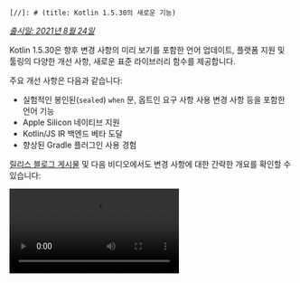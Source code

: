 `[//]: # (title: Kotlin 1.5.30의 새로운 기능)`

_[출시일: 2021년 8월 24일](releases.md#release-details)_

Kotlin 1.5.30은 향후 변경 사항의 미리 보기를 포함한 언어 업데이트, 플랫폼 지원 및 툴링의 다양한 개선 사항, 새로운 표준 라이브러리 함수를 제공합니다.

주요 개선 사항은 다음과 같습니다:
*   실험적인 봉인된(`sealed`) `when` 문, 옵트인 요구 사항 사용 변경 사항 등을 포함한 언어 기능
*   Apple Silicon 네이티브 지원
*   Kotlin/JS IR 백엔드 베타 도달
*   향상된 Gradle 플러그인 사용 경험

[릴리스 블로그 게시물](https://blog.jetbrains.com/kotlin/2021/08/kotlin-1-5-30-released/) 및 다음 비디오에서도 변경 사항에 대한 간략한 개요를 확인할 수 있습니다:

<video src="https://www.youtube.com/v/rNbb3A9IdOo" title="Kotlin 1.5.30"/>

## 언어 기능

Kotlin 1.5.30은 향후 언어 변경 사항의 미리 보기를 제공하고 옵트인 요구 사항 메커니즘과 타입 추론에 대한 개선 사항을 제공합니다:
*   [봉인된(Sealed) 및 Boolean 타입 주체에 대한 완전한 when 문](#exhaustive-when-statements-for-sealed-and-boolean-subjects)
*   [슈퍼타입으로서의 suspend 함수](#suspending-functions-as-supertypes)
*   [실험적 API의 암묵적 사용 시 옵트인 요구](#requiring-opt-in-on-implicit-usages-of-experimental-apis)
*   [다양한 타겟에 옵트인 요구 사항 어노테이션 사용 변경 사항](#changes-to-using-opt-in-requirement-annotations-with-different-targets)
*   [재귀적 제네릭 타입에 대한 타입 추론 개선](#improvements-to-type-inference-for-recursive-generic-types)
*   [빌더 추론 제한 제거](#eliminating-builder-inference-restrictions)

### 봉인된(Sealed) 및 Boolean 타입 주체에 대한 완전한 when 문

> 봉인된 (완전한) `when` 문에 대한 지원은 [실험적](components-stability.md)입니다. 언제든지 변경되거나 삭제될 수 있습니다.
> 옵트인(opt-in)이 필요하며 (자세한 내용은 아래 참조), 평가 목적으로만 사용해야 합니다. [YouTrack](https://youtrack.jetbrains.com/issue/KT-12380)에 대한 피드백을 보내주시면 감사하겠습니다.
>
{style="warning"}

_완전한_ [`when`](control-flow.md#when-expressions-and-statements) 문은 주체의 모든 가능한 타입 또는 값을 위한 브랜치(branches)를 포함하거나, 특정 타입을 위한 브랜치와 나머지 경우를 처리하기 위한 `else` 브랜치를 포함합니다.

`when` 표현식과의 동작 일관성을 위해 곧 비완전한 `when` 문을 금지할 예정입니다. 원활한 마이그레이션을 위해 컴파일러가 봉인된 클래스 또는 Boolean에 대한 비완전한 `when` 문에 대해 경고를 보고하도록 구성할 수 있습니다. 이러한 경고는 Kotlin 1.6에서 기본적으로 표시되며 나중에 오류로 변경됩니다.

> Enum은 이미 경고를 받습니다.
>
{style="note"}

```kotlin
sealed class Mode {
    object ON : Mode()
    object OFF : Mode()
}

fun main() {
    val x: Mode = Mode.ON
    when (x) { 
        Mode.ON -> println("ON")
    }
// WARNING: Non exhaustive 'when' statements on sealed classes/interfaces 
// will be prohibited in 1.7, add an 'OFF' or 'else' branch instead

    val y: Boolean = true
    when (y) {  
        true -> println("true")
    }
// WARNING: Non exhaustive 'when' statements on Booleans will be prohibited 
// in 1.7, add a 'false' or 'else' branch instead
}
```

Kotlin 1.5.30에서 이 기능을 활성화하려면 언어 버전 `1.6`을 사용하십시오. [진보 모드(progressive mode)](whatsnew13.md#progressive-mode)를 활성화하여 경고를 오류로 변경할 수도 있습니다.

<tabs group="build-script">
<tab title="Kotlin" group-key="kotlin">

```kotlin
kotlin {
    sourceSets.all {
        languageSettings.apply {
            languageVersion = "1.6"
            //progressiveMode = true // false by default
        }
    }
}
```

</tab>
<tab title="Groovy" group-key="groovy">

```groovy
kotlin {
    sourceSets.all {
        languageSettings {
            languageVersion = '1.6'
            //progressiveMode = true // false by default
        }
    }
}
```

</tab>
</tabs>

### 슈퍼타입으로서의 suspend 함수

> 슈퍼타입으로서의 suspend 함수에 대한 지원은 [실험적](components-stability.md)입니다. 언제든지 변경되거나 삭제될 수 있습니다.
> 옵트인(opt-in)이 필요하며 (자세한 내용은 아래 참조), 평가 목적으로만 사용해야 합니다. [YouTrack](https://youtrack.jetbrains.com/issue/KT-18707)에 대한 피드백을 보내주시면 감사하겠습니다.
>
{style="warning"}

Kotlin 1.5.30은 몇 가지 제한 사항이 있지만 `suspend` 함수 타입을 슈퍼타입으로 사용할 수 있는 기능의 미리 보기를 제공합니다.

```kotlin
class MyClass: suspend () -> Unit {
    override suspend fun invoke() { TODO() }
}
```

이 기능을 활성화하려면 `-language-version 1.6` 컴파일러 옵션을 사용하십시오:

<tabs group="build-script">
<tab title="Kotlin" group-key="kotlin">

```kotlin
kotlin {
    sourceSets.all {
        languageSettings.apply {
            languageVersion = "1.6"
        }
    }
}
```

</tab>
<tab title="Groovy" group-key="groovy">

```groovy
kotlin {
    sourceSets.all {
        languageSettings {
            languageVersion = '1.6'
        }
    }
}
```

</tab>
</tabs>

이 기능에는 다음과 같은 제한 사항이 있습니다:
*   일반 함수 타입과 `suspend` 함수 타입을 슈퍼타입으로 혼합할 수 없습니다. 이는 JVM 백엔드에서 `suspend` 함수 타입의 구현 세부 사항 때문입니다. JVM 백엔드에서는 마커 인터페이스를 가진 일반 함수 타입으로 표현됩니다. 마커 인터페이스 때문에 슈퍼인터페이스 중 어떤 것이 `suspend`이고 어떤 것이 일반인지 구별할 방법이 없습니다.
*   여러 `suspend` 함수 슈퍼타입을 사용할 수 없습니다. 타입 검사가 있는 경우 여러 일반 함수 슈퍼타입을 사용할 수도 없습니다.

### 실험적 API의 암묵적 사용 시 옵트인 요구

> 옵트인 요구 사항 메커니즘은 [실험적](components-stability.md)입니다.
> 언제든지 변경될 수 있습니다. [옵트인 방법 알아보기](opt-in-requirements.md).
> 평가 목적으로만 사용해야 합니다. [YouTrack](https://youtrack.jetbrains.com/issues/KT)에 대한 피드백을 보내주시면 감사하겠습니다.
>
{style="warning"}

라이브러리 작성자는 실험적 API를 [옵트인 필요](opt-in-requirements.md#create-opt-in-requirement-annotations)로 표시하여 사용자에게 해당 API의 실험적 상태를 알릴 수 있습니다. 컴파일러는 API가 사용될 때 경고 또는 오류를 발생시키며, 이를 억제하려면 [명시적 동의](opt-in-requirements.md#opt-in-to-api)가 필요합니다.

Kotlin 1.5.30에서는 컴파일러가 시그니처에 실험적 타입이 있는 모든 선언을 실험적으로 처리합니다. 즉, 실험적 API의 암묵적 사용에 대해서도 옵트인이 필요합니다. 예를 들어, 함수의 반환 타입이 실험적 API 요소로 표시된 경우, 선언이 명시적으로 옵트인을 요구하지 않더라도 해당 함수를 사용하려면 옵트인이 필요합니다.

```kotlin
// Library code

@RequiresOptIn(message = "This API is experimental.")
@Retention(AnnotationRetention.BINARY)
@Target(AnnotationTarget.CLASS)
annotation class MyDateTime // Opt-in requirement annotation

@MyDateTime
class DateProvider // A class requiring opt-in

// Client code

// Warning: experimental API usage
fun createDateSource(): DateProvider { /* ... */ }

fun getDate(): Date {
    val dateSource = createDateSource() // Also warning: experimental API usage
    // ... 
}
```

[옵트인 요구 사항](opt-in-requirements.md)에 대해 자세히 알아보십시오.

### 다양한 타겟에 옵트인 요구 사항 어노테이션 사용 변경 사항

> 옵트인 요구 사항 메커니즘은 [실험적](components-stability.md)입니다.
> 언제든지 변경될 수 있습니다. [옵트인 방법 알아보기](opt-in-requirements.md).
> 평가 목적으로만 사용해야 합니다. [YouTrack](https://youtrack.jetbrains.com/issues/KT)에 대한 피드백을 보내주시면 감사하겠습니다.
>
{style="warning"}

Kotlin 1.5.30은 다양한 [타겟](https://kotlinlang.org/api/latest/jvm/stdlib/kotlin.annotation/-target/)에 옵트인 요구 사항 어노테이션을 사용하고 선언하는 새로운 규칙을 제시합니다. 컴파일러는 이제 컴파일 시점에 처리하기 비실용적인 사용 사례에 대해 오류를 보고합니다. Kotlin 1.5.30에서는 다음이 적용됩니다:
*   사용 사이트에서 로컬 변수 및 값 파라미터에 옵트인 요구 사항 어노테이션을 표시하는 것은 금지됩니다.
*   오버라이드에 표시하는 것은 기본 선언도 표시된 경우에만 허용됩니다.
*   배킹 필드 및 게터에 표시하는 것은 금지됩니다. 대신 기본 프로퍼티를 표시할 수 있습니다.
*   옵트인 요구 사항 어노테이션 선언 사이트에서 `TYPE` 및 `TYPE_PARAMETER` 어노테이션 타겟을 설정하는 것은 금지됩니다.

[옵트인 요구 사항](opt-in-requirements.md)에 대해 자세히 알아보십시오.

### 재귀적 제네릭 타입에 대한 타입 추론 개선

Kotlin과 Java에서는 재귀적 제네릭 타입을 정의할 수 있으며, 이 타입은 자체 타입 파라미터에서 자신을 참조합니다. Kotlin 1.5.30에서는 Kotlin 컴파일러가 해당 타입 파라미터가 재귀적 제네릭인 경우 상위 바운드(upper bounds)에만 기반하여 타입 인수를 추론할 수 있습니다. 이를 통해 Java에서 빌더 API를 만드는 데 자주 사용되는 재귀적 제네릭 타입을 이용한 다양한 패턴을 생성할 수 있습니다.

```kotlin
// Kotlin 1.5.20
val containerA = PostgreSQLContainer<Nothing>(DockerImageName.parse("postgres:13-alpine")).apply {
    withDatabaseName("db")
    withUsername("user")
    withPassword("password")
    withInitScript("sql/schema.sql")
}

// Kotlin 1.5.30
val containerB = PostgreSQLContainer(DockerImageName.parse("postgres:13-alpine"))
    .withDatabaseName("db")
    .withUsername("user")
    .withPassword("password")
    .withInitScript("sql/schema.sql")
```

`-Xself-upper-bound-inference` 또는 `-language-version 1.6` 컴파일러 옵션을 전달하여 개선 사항을 활성화할 수 있습니다. 새로 지원되는 사용 사례의 다른 예시는 [이 YouTrack 티켓](https://youtrack.jetbrains.com/issue/KT-40804)에서 확인할 수 있습니다.

### 빌더 추론 제한 제거

빌더 추론은 람다 인수의 다른 호출에서 얻은 타입 정보에 기반하여 호출의 타입 인수를 추론할 수 있도록 하는 특수한 타입 추론입니다. 이는 [`buildList()`](https://kotlinlang.org/api/latest/jvm/stdlib/kotlin.collections/build-list.html) 또는 [`sequence()`](https://kotlinlang.org/api/latest/jvm/stdlib/kotlin.sequences/sequence.html)와 같은 제네릭 빌더 함수를 호출할 때 유용할 수 있습니다: `buildList { add("string") }`.

이러한 람다 인수 내부에는 이전에 빌더 추론이 추론하려는 타입 정보를 사용하는 데 제한이 있었습니다. 즉, 이를 지정할 수는 있지만 가져올 수는 없었습니다. 예를 들어, 명시적으로 지정된 타입 인수 없이 `buildList()`의 람다 인수 내에서 [`get()`](https://kotlinlang.org/api/latest/jvm/stdlib/kotlin.collections/-list/get.html)를 호출할 수 없었습니다.

Kotlin 1.5.30은 `-Xunrestricted-builder-inference` 컴파일러 옵션으로 이러한 제한을 제거합니다. 이 옵션을 추가하여 제네릭 빌더 함수의 람다 인수 내에서 이전에 금지되었던 호출을 활성화하십시오:

```kotlin
@kotlin.ExperimentalStdlibApi
val list = buildList {
    add("a")
    add("b")
    set(1, null)
    val x = get(1)
    if (x != null) {
        removeAt(1)
    }
}

@kotlin.ExperimentalStdlibApi
val map = buildMap {
    put("a", 1)
    put("b", 1.1)
    put("c", 2f)
}
```

또한 `-language-version 1.6` 컴파일러 옵션으로 이 기능을 활성화할 수 있습니다.

## Kotlin/JVM

Kotlin 1.5.30을 통해 Kotlin/JVM은 다음 기능을 받습니다:
*   [어노테이션 클래스 인스턴스화](#instantiation-of-annotation-classes)
*   [향상된 널 가능성 어노테이션 지원 구성](#improved-nullability-annotation-support-configuration)

JVM 플랫폼의 Kotlin Gradle 플러그인 업데이트에 대해서는 [Gradle](#gradle) 섹션을 참조하십시오.

### 어노테이션 클래스 인스턴스화

> 어노테이션 클래스 인스턴스화는 [실험적](components-stability.md)입니다. 언제든지 변경되거나 삭제될 수 있습니다.
> 옵트인(opt-in)이 필요하며 (자세한 내용은 아래 참조), 평가 목적으로만 사용해야 합니다. [YouTrack](https://youtrack.jetbrains.com/issue/KT-45395)에 대한 피드백을 보내주시면 감사하겠습니다.
>
{style="warning"}

Kotlin 1.5.30부터는 임의의 코드에서 [어노테이션 클래스](annotations.md)의 생성자를 호출하여 결과 인스턴스를 얻을 수 있습니다. 이 기능은 어노테이션 인터페이스 구현을 허용하는 Java 컨벤션과 동일한 사용 사례를 다룹니다.

```kotlin
annotation class InfoMarker(val info: String)

fun processInfo(marker: InfoMarker) = ...

fun main(args: Array<String>) {
    if (args.size != 0)
        processInfo(getAnnotationReflective(args))
    else
        processInfo(InfoMarker("default"))
}
```

이 기능을 활성화하려면 `-language-version 1.6` 컴파일러 옵션을 사용하십시오. 비-`val` 파라미터 또는 보조 생성자와 다른 멤버를 정의하는 제한과 같은 현재 모든 어노테이션 클래스 제한은 그대로 유지됩니다.

[이 KEEP](https://github.com/Kotlin/KEEP/blob/master/proposals/annotation-instantiation.md)에서 어노테이션 클래스 인스턴스화에 대해 자세히 알아보십시오.

### 향상된 널 가능성 어노테이션 지원 구성

Kotlin 컴파일러는 Java에서 널 가능성 정보를 얻기 위해 다양한 타입의 [널 가능성 어노테이션](java-interop.md#nullability-annotations)을 읽을 수 있습니다. 이 정보를 통해 Java 코드를 호출할 때 Kotlin에서 널 가능성 불일치를 보고할 수 있습니다.

Kotlin 1.5.30에서는 특정 타입의 널 가능성 어노테이션 정보에 따라 컴파일러가 널 가능성 불일치를 보고할지 여부를 지정할 수 있습니다. 컴파일러 옵션 `-Xnullability-annotations=@<package-name>:<report-level>`을 사용하십시오. 인수에 완전한 널 가능성 어노테이션 패키지 이름과 다음 리포트 수준 중 하나를 지정하십시오:
*   `ignore`: 널 가능성 불일치 무시
*   `warn`: 경고 보고
*   `strict`: 오류 보고.

[지원되는 널 가능성 어노테이션의 전체 목록](java-interop.md#nullability-annotations)과 완전한 패키지 이름을 확인하십시오.

새로 지원되는 [RxJava](https://github.com/ReactiveX/RxJava) 3 널 가능성 어노테이션에 대한 오류 보고를 활성화하는 예시는 다음과 같습니다: `-Xnullability-annotations=@io.reactivex.rxjava3.annotations:strict`. 기본적으로 모든 이러한 널 가능성 불일치는 경고임을 참고하십시오.

## Kotlin/Native

Kotlin/Native는 다양한 변경 사항과 개선 사항을 받았습니다:
*   [Apple Silicon 지원](#apple-silicon-support)
*   [CocoaPods Gradle 플러그인을 위한 향상된 Kotlin DSL](#improved-kotlin-dsl-for-the-cocoapods-gradle-plugin)
*   [Swift 5.5 async/await와의 실험적 상호 운용성](#experimental-interoperability-with-swift-5-5-async-await)
*   [객체 및 컴패니언 객체에 대한 Swift/Objective-C 매핑 개선](#improved-swift-objective-c-mapping-for-objects-and-companion-objects)
*   [MinGW 타겟을 위한 임포트 라이브러리 없는 DLL 연결 지원 중단](#deprecation-of-linkage-against-dlls-without-import-libraries-for-mingw-targets)

### Apple Silicon 지원

Kotlin 1.5.30은 [Apple Silicon](https://support.apple.com/en-us/HT211814)에 대한 네이티브 지원을 도입합니다.

이전에는 Kotlin/Native 컴파일러 및 툴링이 Apple Silicon 호스트에서 작업하기 위해 [Rosetta 변환 환경](https://developer.apple.com/documentation/apple-silicon/about-the-rosetta-translation-environment)을 필요로 했습니다. Kotlin 1.5.30부터는 변환 환경이 더 이상 필요하지 않습니다. 컴파일러 및 툴링은 추가 조치 없이 Apple Silicon 하드웨어에서 실행될 수 있습니다.

또한 Apple Silicon에서 Kotlin 코드를 네이티브로 실행하는 새로운 타겟을 도입했습니다:
*   `macosArm64`
*   `iosSimulatorArm64`
*   `watchosSimulatorArm64`
*   `tvosSimulatorArm64`

이들은 Intel 기반 및 Apple Silicon 호스트 모두에서 사용할 수 있습니다. 모든 기존 타겟도 Apple Silicon 호스트에서 사용할 수 있습니다.

1.5.30에서는 `kotlin-multiplatform` Gradle 플러그인에서 Apple Silicon 타겟에 대한 기본 지원만 제공합니다. 특히, 새로운 시뮬레이터 타겟은 `ios`, `tvos`, `watchos` 타겟 단축키에 포함되지 않습니다.
새로운 타겟에 대한 사용자 경험을 개선하기 위해 계속 노력할 것입니다.

### CocoaPods Gradle 플러그인을 위한 향상된 Kotlin DSL

#### Kotlin/Native 프레임워크를 위한 새로운 파라미터

Kotlin 1.5.30은 Kotlin/Native 프레임워크를 위한 향상된 CocoaPods Gradle 플러그인 DSL을 도입합니다. 프레임워크 이름 외에 Pod 구성에서 다른 파라미터를 지정할 수 있습니다:
*   프레임워크의 동적 또는 정적 버전 지정
*   종속성 내보내기 명시적으로 활성화
*   비트코드 임베딩 활성화

새로운 DSL을 사용하려면 프로젝트를 Kotlin 1.5.30으로 업데이트하고 `build.gradle(.kts)` 파일의 `cocoapods` 섹션에 파라미터를 지정하십시오:

```kotlin
cocoapods {
    frameworkName = "MyFramework" // This property is deprecated 
    // and will be removed in future versions
    // New DSL for framework configuration:
    framework {
        // All Framework properties are supported
        // Framework name configuration. Use this property instead of 
        // deprecated 'frameworkName'
        baseName = "MyFramework"
        // Dynamic framework support
        isStatic = false
        // Dependency export
        export(project(":anotherKMMModule"))
        transitiveExport = false // This is default.
        // Bitcode embedding
        embedBitcode(BITCODE)
    }
}
```

#### Xcode 구성에 대한 커스텀 이름 지원

Kotlin CocoaPods Gradle 플러그인은 Xcode 빌드 구성에서 커스텀 이름을 지원합니다. 이는 예를 들어 `Staging`과 같이 Xcode에서 빌드 구성을 위한 특별한 이름을 사용하는 경우에도 도움이 될 것입니다.

커스텀 이름을 지정하려면 `build.gradle(.kts)` 파일의 `cocoapods` 섹션에 `xcodeConfigurationToNativeBuildType` 파라미터를 사용하십시오:

```kotlin
cocoapods {
    // Maps custom Xcode configuration to NativeBuildType
    xcodeConfigurationToNativeBuildType["CUSTOM_DEBUG"] = NativeBuildType.DEBUG
    xcodeConfigurationToNativeBuildType["CUSTOM_RELEASE"] = NativeBuildType.RELEASE
}
```

이 파라미터는 Podspec 파일에 나타나지 않습니다. Xcode가 Gradle 빌드 프로세스를 실행할 때 Kotlin CocoaPods Gradle 플러그인은 필요한 네이티브 빌드 타입을 선택합니다.

> `Debug` 및 `Release` 구성은 기본적으로 지원되므로 선언할 필요가 없습니다.
>
{style="note"}

### Swift 5.5 async/await와의 실험적 상호 운용성

> Swift async/await와의 동시성 상호 운용성은 [실험적](components-stability.md)입니다. 언제든지 변경되거나 삭제될 수 있습니다.
> 평가 목적으로만 사용해야 합니다. [YouTrack](https://youtrack.jetbrains.com/issue/KT-47610)에 대한 피드백을 보내주시면 감사하겠습니다.
>
{style="warning"}

Kotlin 1.4.0에서 Objective-C 및 Swift에서 Kotlin의 suspend 함수 호출을 [지원](whatsnew14.md#support-for-kotlin-s-suspending-functions-in-swift-and-objective-c)하기 시작했으며, 이제 새로운 Swift 5.5 기능인 `async` 및 `await` 수정자를 사용한 [동시성](https://github.com/apple/swift-evolution/blob/main/proposals/0296-async-await.md)에 발맞춰 이를 개선하고 있습니다.

Kotlin/Native 컴파일러는 이제 널 가능성 반환 타입을 가진 suspend 함수에 대해 생성된 Objective-C 헤더에 `_Nullable_result` 속성을 내보냅니다. 이를 통해 적절한 널 가능성을 가진 `async` 함수로 Swift에서 이들을 호출할 수 있습니다.

이 기능은 실험적이며 향후 Kotlin과 Swift 모두의 변경 사항에 영향을 받을 수 있습니다. 현재로서는 특정 제한 사항이 있는 이 기능의 미리 보기를 제공하고 있으며, 여러분의 의견을 간절히 기다리고 있습니다. 현재 상태에 대해 자세히 알아보고 [이 YouTrack 이슈](https://youtrack.jetbrains.com/issue/KT-47610)에 피드백을 남겨주십시오.

### 객체 및 컴패니언 객체에 대한 Swift/Objective-C 매핑 개선

객체 및 컴패니언 객체를 얻는 방법이 이제 네이티브 iOS 개발자에게 더 직관적인 방식으로 가능해졌습니다. 예를 들어, Kotlin에 다음 객체가 있는 경우:

```kotlin
object MyObject {
    val x = "Some value"
}

class MyClass {
    companion object {
        val x = "Some value"
    }
}
```

Swift에서 이들에 접근하려면 `shared` 및 `companion` 프로퍼티를 사용할 수 있습니다:

```swift
MyObject.shared
MyObject.shared.x
MyClass.companion
MyClass.Companion.shared
```

[Swift/Objective-C 상호 운용성](native-objc-interop.md)에 대해 자세히 알아보십시오.

### MinGW 타겟을 위한 임포트 라이브러리 없는 DLL 연결 지원 중단

[LLD](https://lld.llvm.org/)는 LLVM 프로젝트의 링커로, Kotlin/Native에서 MinGW 타겟을 위해 사용하기 시작할 계획이며, 이는 주로 기본 ld.bfd보다 더 나은 성능이라는 이점 때문입니다.

그러나 LLD의 최신 안정 버전은 MinGW (Windows) 타겟에 대한 DLL에 직접 연결하는 것을 지원하지 않습니다. 이러한 연결에는 [임포트 라이브러리](https://stackoverflow.com/questions/3573475/how-does-the-import-library-work-details/3573527#3573527) 사용이 필요합니다. Kotlin/Native 1.5.30에서는 필요하지 않지만, 향후 MinGW의 기본 링커가 될 LLD와 호환되지 않는다는 것을 알려주기 위해 경고를 추가하고 있습니다.

LLD 링커로의 전환에 대한 여러분의 생각과 우려 사항을 [이 YouTrack 이슈](https://youtrack.jetbrains.com/issue/KT-47605)에 공유해 주십시오.

## Kotlin Multiplatform

1.5.30은 Kotlin Multiplatform에 다음과 같은 주목할 만한 업데이트를 제공합니다:
*   [공유 네이티브 코드에서 커스텀 `cinterop` 라이브러리 사용 기능](#ability-to-use-custom-cinterop-libraries-in-shared-native-code)
*   [XCFrameworks 지원](#support-for-xcframeworks)
*   [Android 아티팩트를 위한 새로운 기본 퍼블리싱 설정](#new-default-publishing-setup-for-android-artifacts)

### 공유 네이티브 코드에서 커스텀 cinterop 라이브러리 사용 기능

Kotlin Multiplatform은 공유 소스 세트에서 플랫폼 종속 [interop 라이브러리](https://www.jetbrains.com/help/kotlin-multiplatform-dev/multiplatform-share-on-platforms.html#connect-platform-specific-libraries)를 사용할 수 있는 [옵션](https://www.jetbrains.com/help/kotlin-multiplatform-dev/multiplatform-share-on-platforms.html#connect-platform-specific-libraries)을 제공합니다. 1.5.30 이전에는 이는 Kotlin/Native 배포판과 함께 제공되는 [플랫폼 라이브러리](native-platform-libs.md)에서만 작동했습니다. 1.5.30부터는 커스텀 `cinterop` 라이브러리에서도 사용할 수 있습니다. 이 기능을 활성화하려면 `gradle.properties`에 `kotlin.mpp.enableCInteropCommonization=true` 속성을 추가하십시오:

```none
kotlin.mpp.enableGranularSourceSetsMetadata=true
kotlin.native.enableDependencyPropagation=false
kotlin.mpp.enableCInteropCommonization=true
```

### XCFrameworks 지원

모든 Kotlin Multiplatform 프로젝트는 이제 XCFrameworks를 출력 형식으로 가질 수 있습니다. Apple은 유니버설(Fat) 프레임워크의 대체품으로 XCFrameworks를 도입했습니다. XCFrameworks를 사용하면 다음을 수행할 수 있습니다:
*   모든 타겟 플랫폼 및 아키텍처에 대한 로직을 단일 번들에 모을 수 있습니다.
*   애플리케이션을 App Store에 게시하기 전에 불필요한 아키텍처를 제거할 필요가 없습니다.

XCFrameworks는 Apple M1 기기 및 시뮬레이터에서 Kotlin 프레임워크를 사용하려는 경우 유용합니다.

XCFrameworks를 사용하려면 `build.gradle(.kts)` 스크립트를 업데이트하십시오:

<tabs group="build-script">
<tab title="Kotlin" group-key="kotlin">

```kotlin
import org.jetbrains.kotlin.gradle.plugin.mpp.apple.XCFramework

plugins {
    kotlin("multiplatform")
}

kotlin {
    val xcf = XCFramework()
  
    ios {
        binaries.framework {
            baseName = "shared"
            xcf.add(this)
        }
    }
    watchos {
        binaries.framework {
            baseName = "shared"
            xcf.add(this)
        }
    }
    tvos {
        binaries.framework {
            baseName = "shared"
            xcf.add(this)
        }
    }
}
```

</tab>
<tab title="Groovy" group-key="groovy">

```groovy
import org.jetbrains.kotlin.gradle.plugin.mpp.apple.XCFrameworkConfig

plugins {
    id 'org.jetbrains.kotlin.multiplatform'
}

kotlin {
    def xcf = new XCFrameworkConfig(project)

    ios {
        binaries.framework {
            baseName = "shared"
            xcf.add(it)
        }
    }
    watchos {
        binaries.framework {
            baseName = "shared"
            xcf.add(it)
        }
    }
    tvos {
        binaries.framework {
            baseName = "shared"
            xcf.add(it)
        }
    }
}
```

</tab>
</tabs>

XCFrameworks를 선언하면 다음과 같은 새로운 Gradle 태스크가 등록됩니다:
*   `assembleXCFramework`
*   `assembleDebugXCFramework` ([dSYM을 포함](native-debugging.md#debug-ios-applications)하는 디버그 아티팩트 추가)
*   `assembleReleaseXCFramework`

[이 WWDC 비디오](https://developer.apple.com/videos/play/wwdc2019/416/)에서 XCFrameworks에 대해 자세히 알아보십시오.

### Android 아티팩트를 위한 새로운 기본 퍼블리싱 설정

`maven-publish` Gradle 플러그인을 사용하면 빌드 스크립트에서 [Android 베리언트(variant)](https://developer.android.com/studio/build/build-variants) 이름을 지정하여 [Android 타겟용 멀티플랫폼 라이브러리를 퍼블리싱](https://www.jetbrains.com/help/kotlin-multiplatform-dev/multiplatform-publish-lib-setup.html#publish-an-android-library)할 수 있습니다. Kotlin Gradle 플러그인은 자동으로 퍼블리케이션을 생성합니다.

1.5.30 이전에는 생성된 퍼블리케이션 [메타데이터](https://docs.gradle.org/current/userguide/publishing_gradle_module_metadata.html)에 퍼블리싱된 모든 Android 베리언트에 대한 빌드 타입 속성이 포함되어 라이브러리 소비자가 사용하는 동일한 빌드 타입과만 호환되었습니다. Kotlin 1.5.30은 새로운 기본 퍼블리싱 설정을 도입합니다:
*   프로젝트가 퍼블리싱하는 모든 Android 베리언트가 동일한 빌드 타입 속성을 가지면, 퍼블리싱된 베리언트는 빌드 타입 속성을 가지지 않으며 어떤 빌드 타입과도 호환됩니다.
*   퍼블리싱된 베리언트가 다른 빌드 타입 속성을 가지면 `release` 값을 가진 베리언트만 빌드 타입 속성 없이 퍼블리싱됩니다. 이는 릴리스 베리언트를 소비자 측의 어떤 빌드 타입과도 호환되게 하는 반면, 비릴리스 베리언트는 일치하는 소비자 빌드 타입과만 호환됩니다.

옵트아웃하고 모든 베리언트에 대해 빌드 타입 속성을 유지하려면 `kotlin.android.buildTypeAttribute.keep=true` Gradle 속성을 설정하십시오.

## Kotlin/JS

Kotlin 1.5.30과 함께 Kotlin/JS에 두 가지 주요 개선 사항이 적용됩니다:
*   [JS IR 컴파일러 백엔드 베타 도달](#js-ir-compiler-backend-reaches-beta)
*   [Kotlin/JS IR 백엔드를 사용하는 애플리케이션의 더 나은 디버깅 경험](#better-debugging-experience-for-applications-with-the-kotlin-js-ir-backend)

### JS IR 컴파일러 백엔드 베타 도달

1.4.0에서 [알파](components-stability.md)로 도입되었던 Kotlin/JS용 [IR 기반 컴파일러 백엔드](whatsnew14.md#unified-backends-and-extensibility)가 베타에 도달했습니다.

이전에 새 백엔드로 프로젝트를 마이그레이션하는 데 도움이 되는 [JS IR 백엔드 마이그레이션 가이드](js-ir-migration.md)를 발행했습니다. 이제 IntelliJ IDEA에 필요한 변경 사항을 직접 표시하는 [Kotlin/JS Inspection Pack](https://plugins.jetbrains.com/plugin/17183-kotlin-js-inspection-pack/) IDE 플러그인을 소개합니다.

### Kotlin/JS IR 백엔드를 사용하는 애플리케이션의 더 나은 디버깅 경험

Kotlin 1.5.30은 Kotlin/JS IR 백엔드를 위한 JavaScript 소스 맵 생성을 제공합니다. 이는 IR 백엔드가 활성화되었을 때 Kotlin/JS 디버깅 경험을 개선하여, 중단점, 스텝 실행, 적절한 소스 참조를 포함한 읽기 쉬운 스택 트레이스와 같은 완전한 디버깅 지원을 제공할 것입니다.

[브라우저 또는 IntelliJ IDEA Ultimate에서 Kotlin/JS를 디버깅하는 방법](js-debugging.md)을 알아보십시오.

## Gradle

[Kotlin Gradle 플러그인 사용자 경험을 개선](https://youtrack.jetbrains.com/issue/KT-45778)하려는 우리의 사명의 일환으로, 다음 기능을 구현했습니다:
*   [Java 툴체(toolchains) 지원](#support-for-java-toolchains), 여기에는 [이전 Gradle 버전에서 `UsesKotlinJavaToolchain` 인터페이스를 사용하여 JDK 홈을 지정하는 기능](#ability-to-specify-jdk-home-with-useskotlinjavatoolchain-interface)이 포함됩니다.
*   [Kotlin 데몬의 JVM 인수를 명시적으로 지정하는 더 쉬운 방법](#easier-way-to-explicitly-specify-kotlin-daemon-jvm-arguments)

### Java 툴체(toolchains) 지원

Gradle 6.7은 ["Java 툴체 지원"](https://docs.gradle.org/current/userguide/toolchains.html) 기능을 도입했습니다.
이 기능을 사용하면 다음을 수행할 수 있습니다:
*   Gradle과 다른 JDK 및 JRE를 사용하여 컴파일, 테스트 및 실행 가능 파일을 실행할 수 있습니다.
*   미출시된 언어 버전으로 코드를 컴파일하고 테스트할 수 있습니다.

툴체 지원을 통해 Gradle은 로컬 JDK를 자동 감지하고 빌드에 필요한 누락된 JDK를 설치할 수 있습니다. 이제 Gradle 자체는 어떤 JDK에서도 실행될 수 있으며 여전히 [빌드 캐시 기능](gradle-compilation-and-caches.md#gradle-build-cache-support)을 재사용할 수 있습니다.

Kotlin Gradle 플러그인은 Kotlin/JVM 컴파일 태스크에 Java 툴체를 지원합니다.
Java 툴체는 다음을 수행합니다:
*   JVM 타겟에서 사용할 수 있는 [`jdkHome` 옵션](gradle-compiler-options.md#attributes-specific-to-jvm)을 설정합니다.
    > [`jdkHome` 옵션을 직접 설정하는 기능은 지원이 중단되었습니다](https://youtrack.jetbrains.com/issue/KT-46541).
    >
    {style="warning"}

*   사용자가 `jvmTarget` 옵션을 명시적으로 설정하지 않은 경우 [`kotlinOptions.jvmTarget`](gradle-compiler-options.md#attributes-specific-to-jvm)을 툴체의 JDK 버전으로 설정합니다.
    툴체가 구성되지 않으면 `jvmTarget` 필드는 기본값을 사용합니다. [JVM 타겟 호환성](gradle-configure-project.md#check-for-jvm-target-compatibility-of-related-compile-tasks)에 대해 자세히 알아보십시오.

*   [`kapt` 워커](kapt.md#run-kapt-tasks-in-parallel)가 실행되는 JDK에 영향을 미칩니다.

툴체를 설정하려면 다음 코드를 사용하십시오. `<MAJOR_JDK_VERSION>` 플레이스홀더를 사용하려는 JDK 버전으로 바꾸십시오:

<tabs group="build-script">
<tab title="Kotlin" group-key="kotlin">

```kotlin
kotlin {
    jvmToolchain {
        (this as JavaToolchainSpec).languageVersion.set(JavaLanguageVersion.of(<MAJOR_JDK_VERSION>)) // "8"
    }
}
```

</tab>
<tab title="Groovy" group-key="groovy">

```groovy
kotlin {
    jvmToolchain {
        languageVersion.set(JavaLanguageVersion.of(<MAJOR_JDK_VERSION>)) // "8"
    }
}
```

</tab>
</tabs>

`kotlin` 확장을 통해 툴체를 설정하면 Java 컴파일 태스크의 툴체도 업데이트됩니다.

`java` 확장을 통해 툴체를 설정할 수 있으며, Kotlin 컴파일 태스크는 이를 사용합니다:

```kotlin
java {
    toolchain {
        languageVersion.set(JavaLanguageVersion.of(<MAJOR_JDK_VERSION>)) // "8"
    }
}
```

`KotlinCompile` 태스크에 대한 모든 JDK 버전 설정에 대한 정보는 [태스크 DSL을 사용하여 JDK 버전 설정](gradle-configure-project.md#set-jdk-version-with-the-task-dsl)에 대한 문서를 참조하십시오.

Gradle 버전 6.1에서 6.6의 경우, [JDK 홈을 설정하려면 `UsesKotlinJavaToolchain` 인터페이스를 사용하십시오](#ability-to-specify-jdk-home-with-useskotlinjavatoolchain-interface).

### UsesKotlinJavaToolchain 인터페이스를 사용하여 JDK 홈을 지정하는 기능

[`kotlinOptions`](gradle-compiler-options.md)를 통해 JDK 설정을 지원하는 모든 Kotlin 태스크는 이제 `UsesKotlinJavaToolchain` 인터페이스를 구현합니다. JDK 홈을 설정하려면 JDK 경로를 지정하고 `<JDK_VERSION>` 플레이스홀더를 바꾸십시오:

<tabs group="build-script">
<tab title="Kotlin" group-key="kotlin">

```kotlin
project.tasks
    .withType<UsesKotlinJavaToolchain>()
    .configureEach {
        it.kotlinJavaToolchain.jdk.use(
            "/path/to/local/jdk",
            JavaVersion.<LOCAL_JDK_VERSION>
        )
    }
```

</tab>
<tab title="Groovy" group-key="groovy">

```groovy
project.tasks
    .withType(UsesKotlinJavaToolchain.class)
    .configureEach {
        it.kotlinJavaToolchain.jdk.use(
            '/path/to/local/jdk',
            JavaVersion.<LOCAL_JDK_VERSION>
        )
    }
```

</tab>
</tabs>

Gradle 버전 6.1에서 6.6의 경우 `UsesKotlinJavaToolchain` 인터페이스를 사용하십시오. Gradle 6.7부터는 대신 [Java 툴체](#support-for-java-toolchains)를 사용하십시오.

이 기능을 사용할 때, [kapt 태스크 워커](kapt.md#run-kapt-tasks-in-parallel)는 [프로세스 격리 모드(process isolation mode)](https://docs.gradle.org/current/userguide/worker_api.html#changing_the_isolation_mode)만 사용하며, `kapt.workers.isolation` 속성은 무시됩니다.

### Kotlin 데몬 JVM 인수를 명시적으로 지정하는 더 쉬운 방법

Kotlin 1.5.30에서는 Kotlin 데몬의 JVM 인수에 대한 새로운 로직이 있습니다. 다음 목록의 각 옵션은 이전 옵션을 재정의합니다:

*   아무것도 지정하지 않으면 Kotlin 데몬은 Gradle 데몬에서 인수를 상속합니다(이전과 동일). 예를 들어, `gradle.properties` 파일에서:

    ```none
    org.gradle.jvmargs=-Xmx1500m -Xms=500m
    ```

*   Gradle 데몬의 JVM 인수에 `kotlin.daemon.jvm.options` 시스템 속성이 있는 경우 이전과 같이 사용합니다:

    ```none
    org.gradle.jvmargs=-Dkotlin.daemon.jvm.options=-Xmx1500m -Xms=500m
    ```

*   `gradle.properties` 파일에 `kotlin.daemon.jvmargs` 속성을 추가할 수 있습니다:

    ```none
    kotlin.daemon.jvmargs=-Xmx1500m -Xms=500m
    ```

*   `kotlin` 확장으로 인수를 지정할 수 있습니다:

    <tabs group="build-script">
    <tab title="Kotlin" group-key="kotlin">

    ```kotlin
    kotlin {
        kotlinDaemonJvmArgs = listOf("-Xmx486m", "-Xms256m", "-XX:+UseParallelGC")
    }
    ```

    </tab>
    <tab title="Groovy" group-key="groovy">

    ```groovy
    kotlin {
        kotlinDaemonJvmArgs = ["-Xmx486m", "-Xms256m", "-XX:+UseParallelGC"]
    }
    ```

    </tab>
    </tabs>

*   특정 태스크에 대한 인수를 지정할 수 있습니다:

    <tabs group="build-script">
    <tab title="Kotlin" group-key="kotlin">

    ```kotlin
    tasks
        .matching { it.name == "compileKotlin" && it is CompileUsingKotlinDaemon }
        .configureEach {
            (this as CompileUsingKotlinDaemon).kotlinDaemonJvmArguments.set(listOf("-Xmx486m", "-Xms256m", "-XX:+UseParallelGC"))
        }
    ```

    </tab>
    <tab title="Groovy" group-key="groovy">
  
    ```groovy
    tasks
        .matching {
            it.name == "compileKotlin" && it instanceof CompileUsingKotlinDaemon
        }
        .configureEach {
            kotlinDaemonJvmArguments.set(["-Xmx1g", "-Xms512m"])
        }
    ```

    </tab>
    </tabs>

    > 이 경우 태스크 실행 시 새로운 Kotlin 데몬 인스턴스가 시작될 수 있습니다. [Kotlin 데몬과 JVM 인수의 상호 작용](gradle-compilation-and-caches.md#setting-kotlin-daemon-s-jvm-arguments)에 대해 자세히 알아보십시오.
    >
    {style="note"}

Kotlin 데몬에 대한 자세한 내용은 [Kotlin 데몬 및 Gradle과 함께 사용하는 방법](gradle-compilation-and-caches.md#the-kotlin-daemon-and-how-to-use-it-with-gradle)을 참조하십시오.

## 표준 라이브러리

Kotlin 1.5.30은 표준 라이브러리의 `Duration` 및 `Regex` API에 대한 개선 사항을 제공합니다:
*   [`Duration.toString()` 출력 변경](#changing-duration-tostring-output)
*   [String에서 Duration 파싱](#parsing-duration-from-string)
*   [특정 위치에서 Regex 매칭](#matching-with-regex-at-a-particular-position)
*   [Regex를 시퀀스로 분할](#splitting-regex-to-a-sequence)

### Duration.toString() 출력 변경

> Duration API는 [실험적](components-stability.md)입니다. 언제든지 변경되거나 삭제될 수 있습니다.
> 평가 목적으로만 사용해야 합니다. [YouTrack](https://youtrack.jetbrains.com/issues/KT)에 대한 피드백을 보내주시면 감사하겠습니다.
>
{style="warning"}

Kotlin 1.5.30 이전에는 [`Duration.toString()`](https://kotlinlang.org/api/latest/jvm/stdlib/kotlin.time/-duration/to-string.html) 함수가 가장 간결하고 읽기 쉬운 숫자 값을 생성하는 단위로 표현된 인수의 문자열 표현을 반환했습니다.
이제부터는 숫자 구성 요소의 조합으로 표현된 문자열 값을 각 구성 요소의 약어 단위와 함께 반환합니다.
각 구성 요소는 숫자 뒤에 단위의 약어(예: `d`, `h`, `m`, `s`)가 붙습니다. 예를 들어:

|**함수 호출 예시**|**이전 출력**|**현재 출력**|
| --- | --- | --- |
|Duration.days(45).toString()|`45.0d`|`45d`|
|Duration.days(1.5).toString()|`36.0h`|`1d 12h`|
|Duration.minutes(1230).toString()|`20.5h`|`20h 30m`|
|Duration.minutes(2415).toString()|`40.3h`|`1d 16h 15m`|
|Duration.minutes(920).toString()|`920m`|`15h 20m`|
|Duration.seconds(1.546).toString()|`1.55s`|`1.546s`|
|Duration.milliseconds(25.12).toString()|`25.1ms`|`25.12ms`|

음수 Duration이 표현되는 방식도 변경되었습니다. 음수 Duration은 마이너스 부호(`-`)가 접두사로 붙으며, 여러 구성 요소로 구성된 경우 괄호로 둘러싸입니다: `-12m` 및 `-(1h 30m)`.

1초 미만의 작은 Duration은 `ms` (밀리초), `us` (마이크로초), 또는 `ns` (나노초)와 같은 초 미만 단위 중 하나를 사용하여 단일 숫자로 표현됩니다: `140.884ms`, `500us`, `24ns`. 과학적 표기법은 더 이상 이들을 표현하는 데 사용되지 않습니다.

Duration을 단일 단위로 표현하려면 오버로드된 `Duration.toString(unit, decimals)` 함수를 사용하십시오.

> 직렬화 및 교환을 포함한 특정 경우에는 [`Duration.toIsoString()`](https://kotlinlang.org/api/latest/jvm/stdlib/kotlin.time/-duration/to-iso-string.html) 사용을 권장합니다. `Duration.toIsoString()`은 `Duration.toString()` 대신 더 엄격한 [ISO-8601](https://www.iso.org/iso-8601-date-and-time-format.html) 형식을 사용합니다.
>
{style="note"}

### String에서 Duration 파싱

> Duration API는 [실험적](components-stability.md)입니다. 언제든지 변경되거나 삭제될 수 있습니다.
> [이 이슈](https://github.com/Kotlin/KEEP/issues/190)에 대한 피드백을 보내주시면 감사하겠습니다.
>
{style="warning"}

Kotlin 1.5.30에서는 Duration API에 새로운 함수가 있습니다:
*   [`parse()`](https://kotlinlang.org/api/latest/jvm/stdlib/kotlin.time/-duration/parse.html): 다음 출력 파싱을 지원합니다:
    *   [`toString()`](https://kotlinlang.org/api/latest/jvm/stdlib/kotlin.time/-duration/to-string.html).
    *   [`toString(unit, decimals)`](https://kotlinlang.org/api/latest/jvm/stdlib/kotlin.time/-duration/to-string.html).
    *   [`toIsoString()`](https://kotlinlang.org/api/latest/jvm/stdlib/kotlin.time/-duration/to-iso-string.html).
*   [`parseIsoString()`](https://kotlinlang.org/api/latest/jvm/stdlib/kotlin.time/-duration/parse-iso-string.html): `toIsoString()`이 생성하는 형식만 파싱합니다.
*   [`parseOrNull()`](https://kotlinlang.org/api/latest/jvm/stdlib/kotlin.time/-duration/parse-or-null.html) 및 [`parseIsoStringOrNull()`](https://kotlinlang.org/api/latest/jvm/stdlib/kotlin.time/-duration/parse-iso-string-or-null.html): 위 함수와 유사하게 동작하지만, 유효하지 않은 duration 형식에 대해 `IllegalArgumentException`을 던지는 대신 `null`을 반환합니다.

다음은 `parse()` 및 `parseOrNull()` 사용 예시입니다:

```kotlin
import kotlin.time.Duration
import kotlin.time.ExperimentalTime

@ExperimentalTime
fun main() {
//sampleStart
    val isoFormatString = "PT1H30M"
    val defaultFormatString = "1h 30m"
    val singleUnitFormatString = "1.5h"
    val invalidFormatString = "1 hour 30 minutes"
    println(Duration.parse(isoFormatString)) // "1h 30m"
    println(Duration.parse(defaultFormatString)) // "1h 30m"
    println(Duration.parse(singleUnitFormatString)) // "1h 30m"
    //println(Duration.parse(invalidFormatString)) // throws exception
    println(Duration.parseOrNull(invalidFormatString)) // "null"
//sampleEnd
}
```
{kotlin-runnable="true" kotlin-min-compiler-version="1.5" validate="false"}

다음은 `parseIsoString()` 및 `parseIsoStringOrNull()` 사용 예시입니다:

```kotlin
import kotlin.time.Duration
import kotlin.time.ExperimentalTime

@ExperimentalTime
fun main() {
//sampleStart
    val isoFormatString = "PT1H30M"
    val defaultFormatString = "1h 30m"
    println(Duration.parseIsoString(isoFormatString)) // "1h 30m"
    //println(Duration.parseIsoString(defaultFormatString)) // throws exception
    println(Duration.parseIsoStringOrNull(defaultFormatString)) // "null"
//sampleEnd
}
```
{kotlin-runnable="true" kotlin-min-compiler-version="1.5" validate="false"}

### 특정 위치에서 Regex 매칭

> `Regex.matchAt()` 및 `Regex.matchesAt()` 함수는 [실험적](components-stability.md)입니다. 언제든지 변경되거나 삭제될 수 있습니다.
> 평가 목적으로만 사용해야 합니다. [YouTrack](https://youtrack.jetbrains.com/issue/KT-34021)에 대한 피드백을 보내주시면 감사하겠습니다.
>
{style="warning"}

새로운 `Regex.matchAt()` 및 `Regex.matchesAt()` 함수는 `String` 또는 `CharSequence`의 특정 위치에서 정규식이 정확하게 일치하는지 확인하는 방법을 제공합니다.

`matchesAt()`은 불리언(boolean) 결과를 반환합니다:

```kotlin
fun main(){
//sampleStart
    val releaseText = "Kotlin 1.5.30 is released!"
    // regular expression: one digit, dot, one digit, dot, one or more digits
    val versionRegex = "\\d[.]\\d[.]\\d+".toRegex()
    println(versionRegex.matchesAt(releaseText, 0)) // "false"
    println(versionRegex.matchesAt(releaseText, 7)) // "true"
//sampleEnd
}
```
{kotlin-runnable="true" kotlin-min-compiler-version="1.5" validate="false"}

`matchAt()`는 일치하는 항목이 발견되면 일치하는 항목을 반환하고, 발견되지 않으면 `null`을 반환합니다:

```kotlin
fun main(){
//sampleStart
    val releaseText = "Kotlin 1.5.30 is released!"
    val versionRegex = "\\d[.]\\d[.]\\d+".toRegex()
    println(versionRegex.matchAt(releaseText, 0)) // "null"
    println(versionRegex.matchAt(releaseText, 7)?.value) // "1.5.30"
//sampleEnd
}
```
{kotlin-runnable="true" kotlin-min-compiler-version="1.5" validate="false"}

### Regex를 시퀀스로 분할

> `Regex.splitToSequence()` 및 `CharSequence.splitToSequence(Regex)` 함수는 [실험적](components-stability.md)입니다. 언제든지 변경되거나 삭제될 수 있습니다.
> 평가 목적으로만 사용해야 합니다. [YouTrack](https://youtrack.jetbrains.com/issue/KT-23351)에 대한 피드백을 보내주시면 감사하겠습니다.
>
{style="warning"}

새로운 `Regex.splitToSequence()` 함수는 [`split()`](https://kotlinlang.org/api/latest/jvm/stdlib/kotlin.text/-regex/split.html)의 지연(lazy) 대응 함수입니다. 이 함수는 주어진 정규식의 일치 항목을 기준으로 문자열을 분할하지만, 그 결과를 [Sequence](sequences.md)로 반환하므로 이 결과에 대한 모든 작업은 지연 실행됩니다.

```kotlin
fun main(){
//sampleStart
    val colorsText = "green, red , brown&blue, orange, pink&green"
    val regex = "[,\\s]+".toRegex()
    val mixedColor = regex.splitToSequence(colorsText)
        .onEach { println(it) }
        .firstOrNull { it.contains('&') }
    println(mixedColor) // "brown&blue"
//sampleEnd
}
```
{kotlin-runnable="true" kotlin-min-compiler-version="1.5" validate="false"}

유사한 함수가 `CharSequence`에도 추가되었습니다:

```kotlin
    val mixedColor = colorsText.splitToSequence(regex)
```
{kotlin-runnable="false"}

## Serialization 1.3.0-RC

`kotlinx.serialization` [1.3.0-RC](https://github.com/Kotlin/kotlinx.serialization/releases/tag/v1.3.0-RC)가 새로운 JSON 직렬화 기능과 함께 출시되었습니다:
*   Java IO 스트림 직렬화
*   기본값에 대한 프로퍼티 레벨 제어
*   직렬화에서 null 값을 제외하는 옵션
*   다형성 직렬화의 커스텀 클래스 구분자

자세한 내용은 [변경 로그](https://github.com/Kotlin/kotlinx.serialization/releases/tag/v1.3.0-RC)를 참조하십시오.
<!-- and the [kotlinx.serialization 1.3.0 release blog post](TODO). -->